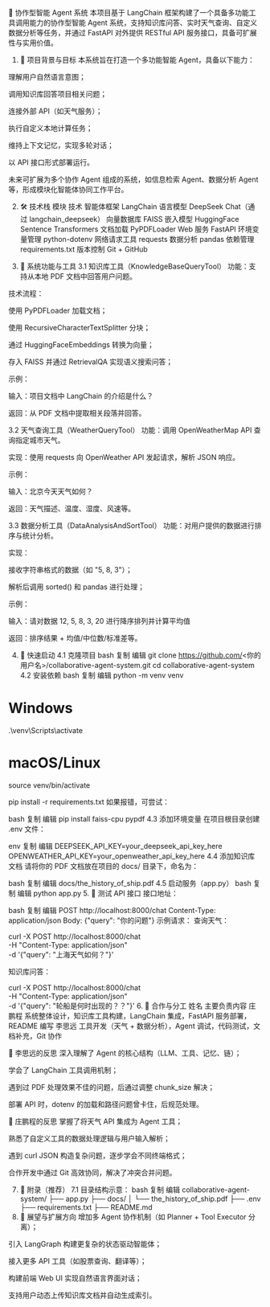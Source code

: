 🤖 协作型智能 Agent 系统
本项目基于 LangChain 框架构建了一个具备多功能工具调用能力的协作型智能 Agent 系统，支持知识库问答、实时天气查询、自定义数据分析等任务，并通过 FastAPI 对外提供 RESTful API 服务接口，具备可扩展性与实用价值。

1. 🌟 项目背景与目标
本系统旨在打造一个多功能智能 Agent，具备以下能力：

理解用户自然语言意图；

调用知识库回答项目相关问题；

连接外部 API（如天气服务）；

执行自定义本地计算任务；

维持上下文记忆，实现多轮对话；

以 API 接口形式部署运行。

未来可扩展为多个协作 Agent 组成的系统，如信息检索 Agent、数据分析 Agent 等，形成模块化智能体协同工作平台。

2. 🛠 技术栈
模块	技术
智能体框架	LangChain
语言模型	DeepSeek Chat（通过 langchain_deepseek）
向量数据库	FAISS
嵌入模型	HuggingFace Sentence Transformers
文档加载	PyPDFLoader
Web 服务	FastAPI
环境变量管理	python-dotenv
网络请求工具	requests
数据分析	pandas
依赖管理	requirements.txt
版本控制	Git + GitHub

3. 🔧 系统功能与工具
3.1 知识库工具（KnowledgeBaseQueryTool）
功能：支持从本地 PDF 文档中回答用户问题。

技术流程：

使用 PyPDFLoader 加载文档；

使用 RecursiveCharacterTextSplitter 分块；

通过 HuggingFaceEmbeddings 转换为向量；

存入 FAISS 并通过 RetrievalQA 实现语义搜索问答；

示例：

输入：项目文档中 LangChain 的介绍是什么？

返回：从 PDF 文档中提取相关段落并回答。

3.2 天气查询工具（WeatherQueryTool）
功能：调用 OpenWeatherMap API 查询指定城市天气。

实现：使用 requests 向 OpenWeather API 发起请求，解析 JSON 响应。

示例：

输入：北京今天天气如何？

返回：天气描述、温度、湿度、风速等。

3.3 数据分析工具（DataAnalysisAndSortTool）
功能：对用户提供的数据进行排序与统计分析。

实现：

接收字符串格式的数据（如 "5, 8, 3"）；

解析后调用 sorted() 和 pandas 进行处理；

示例：

输入：请对数据 12, 5, 8, 3, 20 进行降序排列并计算平均值

返回：排序结果 + 均值/中位数/标准差等。

4. 🚀 快速启动
4.1 克隆项目
bash
复制
编辑
git clone https://github.com/<你的用户名>/collaborative-agent-system.git
cd collaborative-agent-system
4.2 安装依赖
bash
复制
编辑
python -m venv venv
# Windows
.\venv\Scripts\activate
# macOS/Linux
source venv/bin/activate

pip install -r requirements.txt
如果报错，可尝试：

bash
复制
编辑
pip install faiss-cpu pypdf
4.3 添加环境变量
在项目根目录创建 .env 文件：

env
复制
编辑
DEEPSEEK_API_KEY=your_deepseek_api_key_here
OPENWEATHER_API_KEY=your_openweather_api_key_here
4.4 添加知识库文档
请将你的 PDF 文档放在项目的 docs/ 目录下，命名为：

bash
复制
编辑
docs/the_history_of_ship.pdf
4.5 启动服务（app.py）
bash
复制
编辑
python app.py
5. 🧪 测试 API 接口
接口地址：

bash
复制
编辑
POST http://localhost:8000/chat
Content-Type: application/json
Body: {"query": "你的问题"}
示例请求：
查询天气：

curl -X POST http://localhost:8000/chat \
-H "Content-Type: application/json" \
-d '{"query": "上海天气如何？"}'

知识库问答：

curl -X POST http://localhost:8000/chat \
-H "Content-Type: application/json" \
-d '{"query": "轮船是何时出现的？？"}'
6. 🤝 合作与分工
姓名	主要负责内容
庄鹏程	系统整体设计，知识库工具构建，LangChain 集成，FastAPI 服务部署，README 编写
李思远	工具开发（天气 + 数据分析），Agent 调试，代码测试，文档补充，Git 协作

🙋 李思远的反思
深入理解了 Agent 的核心结构（LLM、工具、记忆、链）；

学会了 LangChain 工具调用机制；

遇到过 PDF 处理效果不佳的问题，后通过调整 chunk_size 解决；

部署 API 时，dotenv 的加载和路径问题曾卡住，后规范处理。

🙋 庄鹏程的反思
掌握了将天气 API 集成为 Agent 工具；

熟悉了自定义工具的数据处理逻辑与用户输入解析；

遇到 curl JSON 构造复杂问题，逐步学会不同终端格式；

合作开发中通过 Git 高效协同，解决了冲突合并问题。

7. 📌 附录（推荐）
7.1 目录结构示意：
bash
复制
编辑
collaborative-agent-system/
├── app.py
├── docs/
│   └── the_history_of_ship.pdf
├── .env
├── requirements.txt
├── README.md
8. 🔮 展望与扩展方向
增加多 Agent 协作机制（如 Planner + Tool Executor 分离）；

引入 LangGraph 构建更复杂的状态驱动智能体；

接入更多 API 工具（如股票查询、翻译等）；

构建前端 Web UI 实现自然语言界面对话；

支持用户动态上传知识库文档并自动生成索引。
